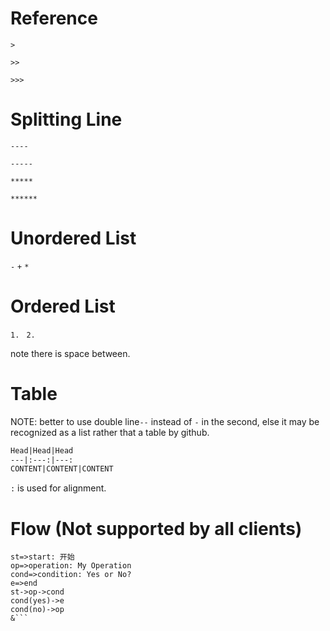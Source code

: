 # Reference
`>`

`>>`

`>>>`

# Splitting Line
`----`

`-----`

`*****`

`******`

# Unordered List
`-` `+` `*`

# Ordered List
`1. ` `2. `

 note there is space between.

# Table
NOTE: better to use double line`--` instead of `-` in the second, else it may be recognized as a list rather that a table by github.
```markdown
Head|Head|Head
---|:---:|---:
CONTENT|CONTENT|CONTENT
```
`:` is used for alignment.

# Flow (Not supported by all clients)
```flow
st=>start: 开始
op=>operation: My Operation
cond=>condition: Yes or No?
e=>end
st->op->cond
cond(yes)->e
cond(no)->op
&```
